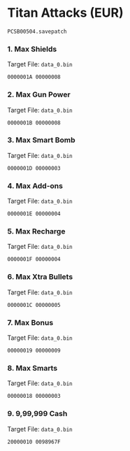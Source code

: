 #  Titan Attacks (EUR)

`PCSB00504.savepatch`

### 1. Max Shields

Target File: `data_0.bin`

```
0000001A 00000008
```

### 2. Max Gun Power

Target File: `data_0.bin`

```
0000001B 00000008
```

### 3. Max Smart Bomb

Target File: `data_0.bin`

```
0000001D 00000003
```

### 4. Max Add-ons

Target File: `data_0.bin`

```
0000001E 00000004
```

### 5. Max Recharge

Target File: `data_0.bin`

```
0000001F 00000004
```

### 6. Max Xtra Bullets

Target File: `data_0.bin`

```
0000001C 00000005
```

### 7. Max Bonus

Target File: `data_0.bin`

```
00000019 00000009
```

### 8. Max Smarts

Target File: `data_0.bin`

```
00000018 00000003
```

### 9. 9,99,999 Cash

Target File: `data_0.bin`

```
20000010 0098967F
```

